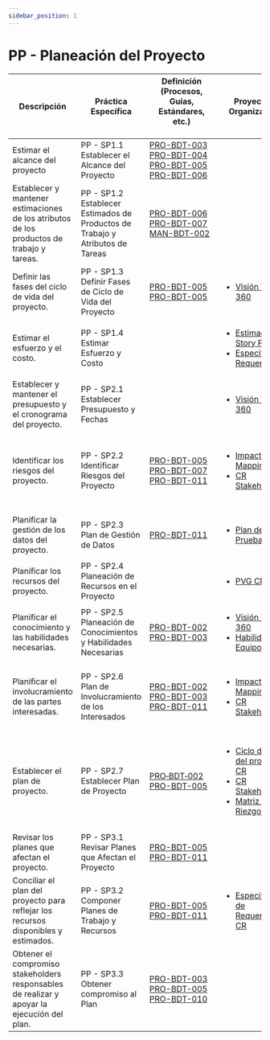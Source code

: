 ```yaml
---
sidebar_position: 1
---
```


# PP - Planeación del Proyecto

| Descripción| Práctica Específica | Definición (Procesos, Guías, Estándares, etc.) 　　　　　　　　| Proyecto CR Organizacional | Proyecto Zeitgeist | Proyecto Departamental |
| ---------- | ------------------- | ---------------------------------------------- | -------------------------- | ------------------ | ---------------------- |
| Estimar el alcance del proyecto | PP - SP1.1 Establecer el Alcance del Proyecto | [PRO-BDT-003](https://black-dot-2024.github.io/docs/procesos/pro-bdt-003)<br/>[PRO-BDT-004](https://black-dot-2024.github.io/docs/procesos/pro-bdt-004)<br/>[PRO-BDT-005](https://black-dot-2024.github.io/docs/procesos/pro-bdt-005)<br/>[PRO-BDT-006](https://black-dot-2024.github.io/docs/procesos/pro-bdt-006) ||||
| Establecer y mantener estimaciones de los atributos de los productos de trabajo y tareas. | PP - SP1.2 Establecer Estimados de Productos de Trabajo y Atributos de Tareas | [PRO-BDT-006](https://black-dot-2024.github.io/docs/procesos/pro-bdt-006)<br/>[PRO-BDT-007](https://black-dot-2024.github.io/docs/procesos/pro-bdt-007)<br/>[MAN-BDT-002](https://black-dot-2024.github.io/docs/manuales/man-bdt-002)||||
| Definir las fases del ciclo de vida del proyecto.| PP - SP1.3 Definir Fases de Ciclo de Vida del Proyecto | [PRO-BDT-005](https://black-dot-2024.github.io/docs/procesos/pro-bdt-005)<br/>[PRO-BDT-005](https://black-dot-2024.github.io/docs/procesos/pro-bdt-005)| <ul><li>[Visión Talent 360](https://black-dot-2024.github.io/docs/cr/vision-proyecto-cr)</li></ul> | <ul><li>[Visión Link Bridge](https://black-dot-2024.github.io/docs/zeitgeist/vision-proyecto-ZG)</li></ul>||
| Estimar el esfuerzo y el costo. | PP - SP1.4 Estimar Esfuerzo y Costo || <ul><li>[Estimación Story Points](https://docs.google.com/spreadsheets/d/1lNOVNnsdsVJek45aO1toTt4Lu7ilCMPdROHOZuUJelY/edit?usp=sharing)</li><li>[Especificación Requerimientos](https://docs.google.com/document/d/1hI8OAU9Ew45tZoit4cKFguI77ariTvotBL8Udo071mU/edit)</li></ul> | <ul><li>[PVG Zeitgeist](https://docs.google.com/spreadsheets/d/1OztJ9xOr7IbeKYa5hAtZXQzR3f2LZphNfgC23aanGpI/edit?usp=sharing)</li><li>[Especificación Requerimientos](https://docs.google.com/document/d/1j7CtRqzuAebw2_GAww44feldwdizBmAH_09C2hNYo3M/edit)</li></ul> |<ul><li>[WBS Requerimientos](https://drive.google.com/file/d/19dlRblWGMko3MZnHVwAu8GvEydhHw7jE/view?usp=sharing)</li></ul>|
| Establecer y mantener el presupuesto y el cronograma del proyecto.| PP - SP2.1 Establecer Presupuesto y Fechas|| <ul><li>[Visión Talent 360](https://black-dot-2024.github.io/docs/cr/vision-proyecto-cr)</li></ul>| <ul><li>[Visión Link Bridge](https://black-dot-2024.github.io/docs/zeitgeist/vision-proyecto-ZG)</li></ul> ||
| Identificar los riesgos del proyecto. | PP - SP2.2 Identificar Riesgos del Proyecto | [PRO-BDT-005](https://black-dot-2024.github.io/docs/procesos/pro-bdt-005) <br/> [PRO-BDT-007](https://black-dot-2024.github.io/docs/procesos/pro-bdt-007) <br/> [PRO-BDT-011](https://black-dot-2024.github.io/docs/procesos/pro-bdt-011) | <ul><li>[Impact Mapping CR](https://black-dot-2024.github.io/docs/cr/impact-mapping-cr)</li><li>[CR Stakeholders](https://docs.google.com/document/d/1c7AzYO2hQCxZQMXD4Bfwz73qaXVOJwEkK4c9Ygz26uM/edit)</li></ul> | <ul><li>[Impact Mapping Zeitgeist](https://black-dot-2024.github.io/docs/zeitgeist/imapactMappingZG)</li><li>[Zeitgeist Stakeholders](https://docs.google.com/document/d/11KUq2jnFcGP4bKWNqkbjDMYhRN4lzizSk9CkV7-4wrI/edit#heading=h.ucljcz1ubte8)</li><li>[Plan de riesgo](https://docs.google.com/document/d/12so_aS0lc8S0RLFQ93WE19WfS5P1stKc-y-GkQZwHY8/edit#heading=h.egtxurfjw21d)</li></ul> |<ul><li>[Matriz de Riesgos](https://docs.google.com/spreadsheets/d/1qlkNWrnsY4GdnN6vlMMmOpeQMdMY4EydTHZ9DmPvUGE/edit#gid=1756945596)</li></ul> |
| Planificar la gestión de los datos del proyecto. | PP - SP2.3 Plan de Gestión de Datos | [PRO-BDT-011](https://black-dot-2024.github.io/docs/procesos/pro-bdt-011) | <ul><li>[Plan de Pruebas CR](https://black-dot-2024.github.io/docs/cr/cr-testplan)</li></ul> | <ul><li>[Plan de Pruebas Zeitgeist](https://black-dot-2024.github.io/docs/cr/cr-testplan)</li></ul>||
| Planificar los recursos del proyecto.| PP - SP2.4 Planeación de Recursos en el Proyecto||<ul><li>[PVG CR](https://docs.google.com/spreadsheets/d/1kiBQCcPcqluBKBqYi6STs0X060MW_dJF2m0mq-jRBKk/edit#gid=509034718)</li></ul>|<ul><li>[PVG Zeitgeist](https://docs.google.com/spreadsheets/d/1OztJ9xOr7IbeKYa5hAtZXQzR3f2LZphNfgC23aanGpI/edit#gid=0)</li></ul>|<ul><li>[WBS Requerimientos](https://drive.google.com/file/d/19dlRblWGMko3MZnHVwAu8GvEydhHw7jE/view)</li></ul>|
| Planificar el conocimiento y las habilidades necesarias. | PP - SP2.5 Planeación de Conocimientos y Habilidades Necesarias | [PRO-BDT-002](https://black-dot-2024.github.io/docs/procesos/pro-bdt-002) <br/> [PRO-BDT-003](https://black-dot-2024.github.io/docs/procesos/pro-bdt-003) | <ul><li>[Visión Talent 360](https://black-dot-2024.github.io/docs/cr/vision-proyecto-cr)</li><li>[Habilidades del Equipo](https://docs.google.com/spreadsheets/d/1I4VOj09aVSU3XO66GxQoq2E3B4ZLRGpBn8LZamw1w2s/edit#gid=0)</li></ul> | <ul><li>[Visión Link Bridge](https://black-dot-2024.github.io/docs/zeitgeist/vision-proyecto-ZG)</li></ul> ||
| Planificar el involucramiento de las partes interesadas.| PP - SP2.6 Plan de Involucramiento de los Interesados | [PRO-BDT-002](https://black-dot-2024.github.io/docs/procesos/pro-bdt-002) <br/> [PRO-BDT-003](https://black-dot-2024.github.io/docs/procesos/pro-bdt-003) <br/> [PRO-BDT-011](https://black-dot-2024.github.io/docs/procesos/pro-bdt-011) | <ul><li>[Impact Mapping CR](https://black-dot-2024.github.io/docs/cr/impact-mapping-cr)</li><li>[CR Stakeholders](https://docs.google.com/document/d/1c7AzYO2hQCxZQMXD4Bfwz73qaXVOJwEkK4c9Ygz26uM/edit)</li></ul> | <ul><li>[Impact Mapping Zeitgeist](https://black-dot-2024.github.io/docs/zeitgeist/imapactMappingZG)</li><li>[Zeitgeist Stakeholders](https://docs.google.com/document/d/11KUq2jnFcGP4bKWNqkbjDMYhRN4lzizSk9CkV7-4wrI/edit#heading=h.ucljcz1ubte8)</li></ul>||
| Establecer el plan de proyecto.| PP - SP2.7 Establecer Plan de Proyecto | [PRO‐BDT‐002](https://black-dot-2024.github.io/docs/procesos/pro-bdt-002) <br/> [PRO-BDT-005](https://black-dot-2024.github.io/docs/procesos/pro-bdt-005) | <ul><li>[Ciclo de vida del proyecto CR](https://black-dot-2024.github.io/docs/cr/vision-proyecto-cr)</li><li>[CR Stakeholders](https://docs.google.com/document/d/1c7AzYO2hQCxZQMXD4Bfwz73qaXVOJwEkK4c9Ygz26uM/edit?usp=sharing)</li><li>[Matriz de Riezgo CR](https://docs.google.com/spreadsheets/d/1qlkNWrnsY4GdnN6vlMMmOpeQMdMY4EydTHZ9DmPvUGE/edit#gid=165537897)</li></ul> | <ul><li>[Ciclo de vida del proyecto Zeitgeist](https://black-dot-2024.github.io/docs/zeitgeist/vision-proyecto-ZG)</li><li>[Zeitgeist Stakeholders](https://docs.google.com/document/d/11KUq2jnFcGP4bKWNqkbjDMYhRN4lzizSk9CkV7-4wrI/edit#heading=h.ucljcz1ubte8)</li><li>[Matriz de Riezgo Zeitgeist](https://docs.google.com/spreadsheets/d/1qlkNWrnsY4GdnN6vlMMmOpeQMdMY4EydTHZ9DmPvUGE/edit#gid=1358524966)</li></ul> |<ul><li>[Calendario](https://drive.google.com/file/d/1ikBr0OLpSEzDjPK3UGnMT955Bj8-b35-/view?usp=drive_link)</li><li>[Plan de Riezgo departamental](https://docs.google.com/spreadsheets/d/1qlkNWrnsY4GdnN6vlMMmOpeQMdMY4EydTHZ9DmPvUGE/edit?usp=sharing)</li><li>[Roles y Equipos](https://docs.google.com/document/d/1tlbDcuQIOfY-GX4pMjSCPiO6b4ugBuKCzLb8wETHmSQ/edit?usp=sharing)</li></ul>|
| Revisar los planes que afectan el proyecto.| PP - SP3.1 Revisar Planes que Afectan el Proyecto | [PRO-BDT-005](https://black-dot-2024.github.io/docs/procesos/pro-bdt-005) <br/> [PRO-BDT-011](https://black-dot-2024.github.io/docs/procesos/pro-bdt-011) |  | ||
| Conciliar el plan del proyecto para reflejar los recursos disponibles y estimados. | PP - SP3.2 Componer Planes de Trabajo y Recursos | [PRO-BDT-005](https://black-dot-2024.github.io/docs/procesos/pro-bdt-005) <br/> [PRO-BDT-011](https://black-dot-2024.github.io/docs/procesos/pro-bdt-011) | <ul><li>[Especificación de Requerimientos CR](https://docs.google.com/document/d/1hI8OAU9Ew45tZoit4cKFguI77ariTvotBL8Udo071mU/edit?usp=sharing)</li></ul> | <ul><li>[Especificación de Requerimientos Zeitgeist](https://docs.google.com/document/d/1j7CtRqzuAebw2_GAww44feldwdizBmAH_09C2hNYo3M/edit?usp=sharing)</li></ul>| <ul><li>[Calendario](https://drive.google.com/file/d/1ikBr0OLpSEzDjPK3UGnMT955Bj8-b35-/view?usp=drive_link)</li></ul>|
| Obtener el compromiso stakeholders responsables de realizar y apoyar la ejecución del plan. | PP - SP3.3 Obtener compromiso al Plan | [PRO-BDT-003](https://black-dot-2024.github.io/docs/procesos/pro-bdt-003) <br/> [PRO-BDT-005](https://black-dot-2024.github.io/docs/procesos/pro-bdt-005) <br/> [PRO-BDT-010](https://black-dot-2024.github.io/docs/procesos/pro-bdt-010) | | | <ul><li>[Compromisos](https://drive.google.com/file/d/18sDbOjY9oixVZ-0ca1mg6KaUA4NpoVwC/view?usp=sharing) </li></ul>|
